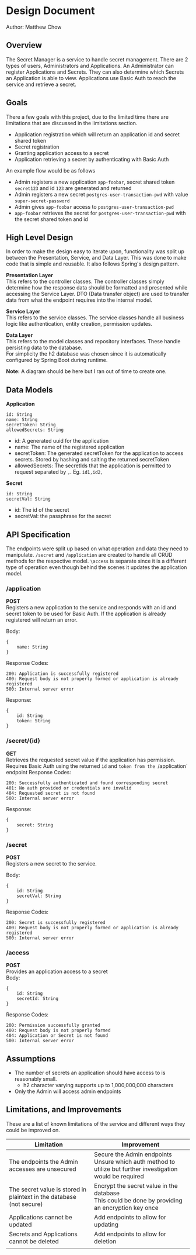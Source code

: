 # Design Document
Author: Matthew Chow

## Overview
The Secret Manager is a service to handle secret management. There are 2 types of users, Administrators and Applications.
An Administrator can register Applications and Secrets. They can also determine which Secrets an Application is able to view.
Applications use Basic Auth to reach the service and retrieve a secret.

## Goals
There a few goals with this project, due to the limited time there are limitations that are discussed in the limitations section.
- Application registration which will return an application id and secret shared token
- Secret registration
- Granting application access to a secret
- Application retrieving a secret by authenticating with Basic Auth

An example flow would be as follows
- Admin registers a new application `app-foobar`, secret shared token `secret123` and id `123` are generated and returned
- Admin registers a new secret `postgres-user-transaction-pwd` with value `super-secret-password`
- Admin gives `app-foobar` access to `postgres-user-transaction-pwd`
- `app-foobar` retrieves the secret for `postgres-user-transaction-pwd` with the secret shared token and id

## High Level Design
In order to make the design easy to iterate upon, functionality was split up between the Presentation, Service, and Data Layer. This was done to make code that is simple and reusable. It also follows Spring's design pattern.

**Presentation Layer**  
This refers to the controller classes. The controller classes simply determine how the response data should be formatted and presented while accessing the Service Layer. DTO (Data transfer object) are used to transfer data from what the endpoint requires into the internal model.

**Service Layer**  
This refers to the service classes. The service classes handle all business logic like authentication, entity creation, permission updates.

**Data Layer**  
This refers to the model classes and repository interfaces. These handle persisting data to the database.  
For simplicity the h2 database was chosen since it is automatically configured by Spring Boot during runtime.

**Note:** A diagram should be here but I ran out of time to create one.

## Data Models
**Application**
```
id: String
name: String
secretToken: String
allowedSecrets: String
```
- id: A generated uuid for the application
- name: The name of the registered application
- secretToken: The generated secretToken for the application to access secrets. Stored by hashing and salting the returned secretToken
- allowedSecrets: The secretIds that the application is permitted to request separated by `,`. Eg. `id1,id2,`

**Secret**
```
id: String 
secretVal: String
```

- id: The id of the secret
- secretVal: the passphrase for the secret

## API Specification
The endpoints were split up based on what operation and data they need to manipulate. `/secret` and `/application` are created to handle all CRUD methods for the respective model. `\access` is separate since it is a different type of operation even though behind the scenes it updates the application model.

### /application
**POST**  
Registers a new application to the service and responds with an id and secret token to be used for Basic Auth. If the application is already registered will return an error.

Body:
```
{  
    name: String  
}  
```
Response Codes:
```
200: Application is successfully registered
400: Request body is not properly formed or application is already registered
500: Internal server error
```

Response:
```
{
    id: String
    token: String
}
```

### /secret/{id}
**GET**  
Retrieves the requested secret value if the application has permission. Requires Basic Auth using the returned `id` and `token
from the `/application` endpoint
Response Codes:
```
200: Successfully authenticated and found corresponding secret
401: No auth provided or credentials are invalid
404: Requested secret is not found
500: Internal server error
```
Response:
``` 
{
    secret: String    
}
```

### /secret
**POST**  
Registers a new secret to the service.

Body:
```
{  
    id: String  
    secretVal: String  
}  
```


Response Codes:
```
200: Secret is successfully registered
400: Request body is not properly formed or application is already registered
500: Internal server error
```

### /access
**POST**  
Provides an application access to a secret  
Body:

```
{
    id: String
    secretId: String
}
```

Response Codes:
```
200: Permission successfully granted
400: Request body is not properly formed
404: Application or Secret is not found
500: Internal server error
```

## Assumptions
- The number of secrets an application should have access to is reasonably small. 
  - h2 character varying supports up to 1,000,000,000 characters
- Only the Admin will access admin endpoints



## Limitations, and Improvements
These are a list of known limitations of the service and different ways they could be improved on.

| Limitation                                                                                                 | Improvement                                                                                                     |
|------------------------------------------------------------------------------------------------------------|-----------------------------------------------------------------------------------------------------------------|
| The endpoints the Admin accesses are unsecured                                                             | Secure the Admin endpoints<br/> Unsure which auth method to utilize but further investigation would be required |
| The secret value is stored in plaintext in the database (not secure)                                       | Encrypt the secret value in the database <br/> This could be done by providing an encryption key once           |
| Applications cannot be updated                                                                             | Add endpoints to allow for updating                                                                             |
| Secrets and Applications cannot be deleted                                                                 | Add endpoints to allow for deletion                                                                             |
|  |                                                                                                                 | 